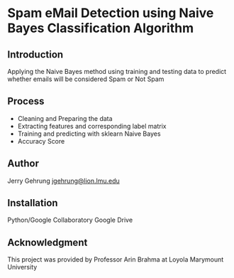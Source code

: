 # Spam eMail Detection using Naive Bayes Classification Algorithm

## Introduction
Applying the Naive Bayes method using training and testing data to predict whether emails will be considered Spam or Not Spam

## Process
- Cleaning and Preparing the data
- Extracting features and corresponding label matrix
- Training and predicting with sklearn Naive Bayes
- Accuracy Score

## Author
Jerry Gehrung jgehrung@lion.lmu.edu

## Installation
Python/Google Collaboratory
Google Drive

## Acknowledgment
This project was provided by Professor Arin Brahma at Loyola Marymount University
